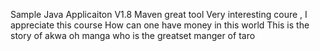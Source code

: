 
Sample Java Applicaiton V1.8
Maven great tool
Very interesting coure , I appreciate this course
How can one have money in this world
This is the story of akwa oh manga who is the greatset manger of taro
